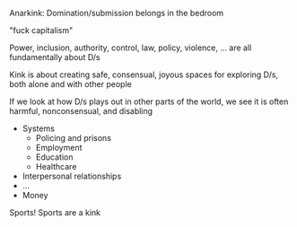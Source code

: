 Anarkink: Domination/submission belongs in the bedroom

"fuck capitalism"

Power, inclusion, authority, control, law, policy, violence, ... are all fundamentally about D/s

Kink is about creating safe, consensual, joyous spaces for exploring D/s, both alone and with other people

If we look at how D/s plays out in other parts of the world, we see it is often harmful, nonconsensual, and disabling

* Systems
  * Policing and prisons
  * Employment
  * Education
  * Healthcare
* Interpersonal relationships
* ...
* Money

Sports! Sports are a kink